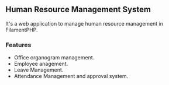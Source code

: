 ## Human Resource Management System

It's a web application to manage human resource management in FilamentPHP.

### Features
- Office organogram management.
- Employee anagement.
- Leave Management.
- Attendance Management and approval system.
